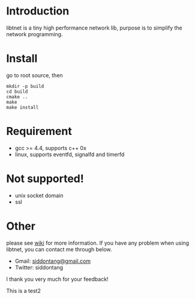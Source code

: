 ﻿# Introduction

libtnet is a tiny high performance network lib, purpose is to simplify the network programming.

# Install

go to root source, then

    mkdir -p build
    cd build
    cmake ..
    make
    make install

# Requirement

- gcc >= 4.4, supports c++ 0x
- linux, supports eventfd, signalfd and timerfd 

# Not supported!

- unix socket domain
- ssl

# Other

please see [wiki](https://github.com/siddontang/libtnet/wiki) for more information. If you have any problem when using libtnet, you can contact me through below.

- Gmail: siddontang@gmail.com
- Twitter: siddontang

I thank you very much for your feedback!

This is a test2
